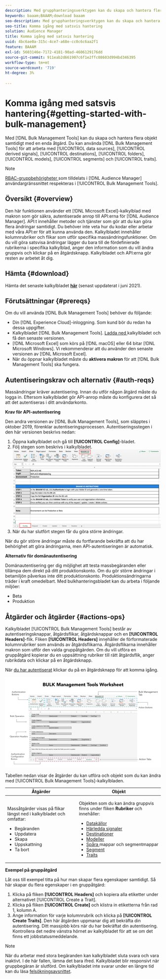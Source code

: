 ```yaml
---
description: Med grupphanteringsverktygen kan du skapa och hantera flera objekt samtidigt med en enda åtgärd. Du kan använda grupphanteringsverktyg för att arbeta med datakällor, härledda signaler, destinationer, mappar, segment och egenskaper.
keywords: baaam;BAAAM;download baaam
seo-description: Med grupphanteringsverktygen kan du skapa och hantera flera objekt samtidigt med en enda åtgärd. Du kan använda grupphanteringsverktyg för att arbeta med datakällor, härledda signaler, destinationer, mappar, segment och egenskaper.
seo-title: Komma igång med satsvis hantering
solution: Audience Manager
title: Komma igång med satsvis hantering
uuid: 4bc6ae0a-315c-4ce7-a68e-cc0c6c6aa2f1
feature: BAAAM
exl-id: 5603146e-7172-4181-90ad-4606129176dd
source-git-commit: 911eab2d661907c6f1e2ffc08603d994bd346395
workflow-type: tm+mt
source-wordcount: '719'
ht-degree: 3%

---
```


# Komma igång med satsvis hantering{#getting-started-with-bulk-management}

Med [!DNL Bulk Management Tools] kan du skapa och hantera flera objekt samtidigt med en enda åtgärd. Du kan använda [!DNL Bulk Management Tools] för att arbeta med [!UICONTROL data sources], [!UICONTROL derived signals], [!UICONTROL destinations], [!UICONTROL folders], [!UICONTROL models], [!UICONTROL segments] och [!UICONTROL traits].

<!-- 

c_bulk_start.xml

 -->

>[!NOTE]
>
>[RBAC-gruppbehörigheter ](../../features/administration/administration-overview.md) som tilldelats i  [!DNL Audience Manager] användargränssnittet respekteras i  [!UICONTROL Bulk Management Tools].

## Översikt {#overview}

Den här funktionen använder ett [!DNL Microsoft Excel]-kalkylblad med makron som gör säkra, autentiserade anrop till API:erna för [!DNL Audience Manager]. API:t innehåller metoder och tjänster som gör att du kan göra flera ändringar samtidigt. Du behöver inte veta hur du kodar eller arbetar med våra API:er för att kunna använda den. Kalkylbladet innehåller kolumnrubriker och flikar som utför specifika massändringsfunktioner. Om du vill göra satsvisa ändringar lägger du bara till de fördefinierade rubrikerna i specifika kalkylblad, anger den information som du vill ändra gruppvis och klickar på en åtgärdsknapp. Kalkylbladet och API:erna gör resten av arbetet åt dig.

## Hämta {#download}

Hämta det senaste kalkylbladet **[här](assets/BAAAM_V2_20210609.xlsm)** (senast uppdaterat i juni 2021).

## Förutsättningar {#prereqs}

Om du vill använda [!DNL Bulk Management Tools] behöver du följande:

* Din [!DNL Experience Cloud]-inloggning. Som kund bör du redan ha dessa uppgifter.
* Kalkylbladet [!DNL Bulk Management Tools]. [Ladda ned ](assets/BAAAM_V2_20200502.xlsm) kalkylbladet och få den senaste versionen.
* [!DNL Microsoft Excel] som körs på  [!DNL macOS] eller 64 bitar  [!DNL Microsoft Windows]. Vi rekommenderar att du använder den senaste versionen av [!DNL Microsoft Excel].
* När du öppnar kalkylbladet måste du **aktivera makron** för att [!DNL Bulk Management Tools] ska fungera.

## Autentiseringskrav och alternativ {#auth-reqs}

Massändringar kräver autentisering. Innan du utför någon åtgärd måste du logga in. Eftersom kalkylbladet gör API-anrop måste du konfigurera det så att det autentiseras i ditt användarkonto.

**Krav för API-autentisering**

Den andra versionen av [!DNL Bulk Management Tools], som släpptes i oktober 2019, förenklar autentiseringsprocessen. Autentiseringsstegen i den här versionen beskrivs nedan:

1. Öppna kalkylbladet och gå till **[!UICONTROL Config]**-bladet.
2. Följ stegen som beskrivs i kalkylbladet.
   ![](assets/baaam-authentication.png)
3. När du har slutfört stegen får du göra större ändringar.

När du gör större ändringar måste du fortfarande bekräfta att du har behörighet att göra ändringarna, men API-autentiseringen är automatisk.

**Alternativ för domänautentisering**

Domänautentisering ger dig möjlighet att testa massbegäranden eller tillämpa dem direkt på ditt produktionskonto. Om du gör större ändringar i betamiljön påverkas inte ditt produktionskonto. Produktionsändringarna träder i kraft omedelbart. Med bulkhanteringsbladet kan du arbeta i följande miljöer:

* Beta
* Produktion

## Åtgärder och åtgärder {#actions-ops}

Kalkylbladet [!UICONTROL Bulk Management Tools] består av autentiseringsknappar, åtgärdsflikar, åtgärdsknappar och en **[!UICONTROL Headers]**-flik. Fliken **[!UICONTROL Headers]** innehåller de förformaterade kolumnrubriker som används av åtgärdsflikarna. Åtgärdsflikarna innehåller makron som utför den valda gruppåtgärden. Om du vill utföra en gruppåtgärd kopierar du en uppsättning rubriker till rätt åtgärdsflik, anger rubrikdata och klickar på en åtgärdsknapp.

När [du har autentiserat](#auth-reqs) klickar du på en åtgärdsknapp för att komma igång.

![](assets/baaam-worksheet.png)

Tabellen nedan visar de åtgärder du kan utföra och objekt som du kan ändra med [!UICONTROL Bulk Management Tools]-kalkylbladen.

<table id="table_B9B3E09B692E42BAA52FB32C18B00709"> 
 <thead> 
  <tr> 
   <th colname="col1" class="entry"> Åtgärder </th> 
   <th colname="col2" class="entry"> Objekt </th> 
  </tr> 
 </thead>
 <tbody> 
  <tr> 
   <td colname="col1"> <p>Massåtgärder visas på flikar längst ned i kalkylbladet och omfattar: </p> <p> 
     <ul id="ul_49F46B9E00C045D29E40258EB7BDCFBB"> 
      <li id="li_193C41EA19EF4D738FBA037D2BF9B05C">Begäranden </li> 
      <li id="li_5BE2E13D839F4958AAA5C01B7EFC5096">Uppdatera </li> 
      <li id="li_4CCCC739795945DF8C89787F9A67EB88">Skapa </li> 
      <li id="li_C7D36D2BDF0448CEAF3A5EABE41038E8">Uppskattning </li> 
      <li id="li_07A3E94326124A3092362D9896EB7732">Ta bort </li> 
     </ul> </p> </td> 
   <td colname="col2"> <p>Objekten som du kan ändra gruppvis finns under fliken <b><span class="uicontrol"> Rubriker</span></b> och innehåller: </p> <p> 
     <ul id="ul_A7A96F2B1B63430B9A1E1184AC5FA8F2"> 
      <li id="li_E3D9E2E190B04BE685337AC6140C371C"> <a href="../../features/datasources-list-and-settings.md#data-sources-list-and-settings"> Datakällor</a> </li> 
      <li id="li_B645385E40684FA28770913EAF18CB2C"> <a href="../../features/derived-signals.md"> Härledda signaler</a> </li> 
      <li id="li_9059F8C4A41A410899BDEFC76D3F5949"> <a href="../../features/destinations/destinations.md">Destinationer </a> </li> 
      <li> <a href="../../features/algorithmic-models/understanding-models.md"> Modeller</a> </li> 
      <li id="li_BB5A445150754E53AA38C78461326932"> <a href="../../features/traits/trait-storage.md#trait-storage"> Spåra </a> mappar och segmentmappar </li> 
      <li id="li_7A27DBF64E0945CF8AE8C96E8C6EDA09"> <a href="../../features/segments/segments-purpose.md">Segment </a> </li> 
      <li id="li_A4640A34930040DEA8555EAF0AE2A702"> <a href="../../features/traits/trait-details-page.md">Traits </a> </li> 
     </ul> </p> </td> 
  </tr> 
 </tbody> 
</table>

**Exempel på gruppåtgärd**

Låt oss till exempel titta på hur man skapar flera egenskaper samtidigt. Så här skapar du flera egenskaper i en gruppåtgärd:

1. Klicka på fliken **[!UICONTROL Headers]** och kopiera alla etiketter under alternativet [!UICONTROL Create a Trait].
2. Klicka på fliken **[!UICONTROL Create]** och klistra in etiketterna från rad 1, kolumn A.
3. Ange information för varje kolumnrubrik och klicka på **[!UICONTROL Create Traits]**. Den här åtgärden uppmanar dig att bekräfta din autentisering. Ditt massjobb körs när du har bekräftat din autentisering. Kontrollera det nedre vänstra hörnet av kalkylbladet för att se om det finns ett jobbstatusmeddelande.


>[!NOTE]
>
>När du arbetar med stora begäranden kan kalkylbladet sluta svara och vara inaktivt. I de här fallen, lämna det bara ifred. Kalkylbladet blir responsivt när gruppbegäran är slutförd. Om kalkylbladet inte svarar under en längre tid kan du läsa [felsökningsavsnittet](../../reference/bulk-management-tools/bulk-troubleshooting.md).
